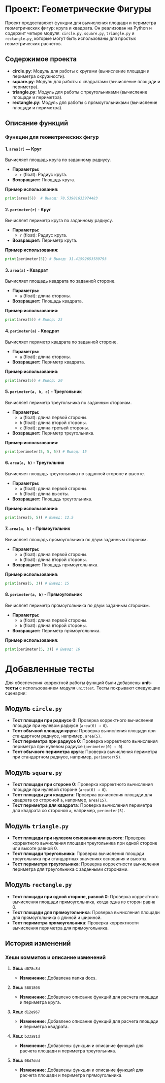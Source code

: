 # Проект: Геометрические Фигуры

Проект предоставляет функции для вычисления площади и периметра геометрических фигур: круга и квадрата. Он реализован на Python и содержит четыре модуля: `circle.py`, `square.py`, `triangle.py` и `rectangle.py`, которые могут быть использованы для простых геометрических расчетов.

## Содержимое проекта

- **circle.py**: Модуль для работы с кругами (вычисление площади и периметра окружности).
- **square.py**: Модуль для работы с квадратами (вычисление площади и периметра).
- **triangle.py**: Модуль для работы с треугольниками (вычисление площади и периметра).
- **rectangle.py**: Модуль для работы с прямоугольниками (вычисление площади и периметра).

## Описание функций

### Функции для геометрических фигур

#### 1. `area(r)` — Круг

Вычисляет площадь круга по заданному радиусу.

- **Параметры:**
  - `r` (float): Радиус круга.
- **Возвращает:** Площадь круга.

**Пример использования:**

```python
print(area(5))  # Вывод: 78.53981633974483
```

#### 2. `perimeter(r)` - Круг

Вычисляет периметр круга по заданному радиусу.

- **Параметры:**
  - `r` (float): Радиус круга.
- **Возвращает:** Периметр круга.

**Пример использования:**

```python
print(perimeter(5)) # Вывод: 31.41592653589793
```

#### 3. `area(a)` - Квадрат

Вычисляет площадь квадрата по заданной стороне.

- **Параметры:**
  - `a` (float): длина стороны.
- **Возвращает:** Площадь квадрата.

**Пример использования:**

```python
print(area(5)) # Вывод: 25
```

#### 4. `perimeter(a)` - Квадрат

Вычисляет периметр квадрата по заданной стороне.

- **Параметры:**
  - `a` (float): длина стороны.
- **Возвращает:** Периметр квадрата.

**Пример использования:**

```python
print(area(5)) # Вывод: 20
```

#### 5. `perimeter(a, b, c)` - Треугольник

Вычисляет периметр треугольника по заданным сторонам.

- **Параметры:**
  - `a` (float): длина первой стороны.
  - `b` (float): длина второй стороны.
  - `c` (float): длина третьей стороны.
- **Возвращает:** Периметр треугольника.

**Пример использования:**

```python
print(perimeter(5, 5, 5)) # Вывод: 15
```

#### 6. `area(a, h)` - Треугольник

Вычисляет площадь треугольника по заданной стороне и высоте.

- **Параметры:**
  - `a` (float): длина первой стороны.
  - `h` (float): длина высоты.
- **Возвращает:** Площадь треугольника.

**Пример использования:**

```python
print(area(5, 5)) # Вывод: 12.5
```

#### 7. `area(a, b)` - Прямоугольник

Вычисляет площадь прямоугольника по двум заданным сторонам.

- **Параметры:**
  - `a` (float): длина первой стороны.
  - `b` (float): длина второй стороны.
- **Возвращает:** Площадь прямоугольника.

**Пример использования:**

```python
print(area(5, 3)) # Вывод: 15
```

#### 8. `perimeter(a, b)` - Прямоугольник

Вычисляет периметр прямоугольника по двум заданным сторонам.

- **Параметры:**
  - `a` (float): длина первой стороны.
  - `b` (float): длина второй стороны.
- **Возвращает:** Периметр прямоугольника.

**Пример использования:**

```python
print(perimeter(5, 3)) # Вывод: 16
```
# Добавленные тесты

Для обеспечения корректной работы функций были добавлены **unit-тесты** с использованием модуля `unittest`. Тесты покрывают следующие сценарии:

## Модуль `circle.py`

- **Тест площади при радиусе 0**: Проверка корректного вычисления площади при нулевом радиусе (`area(0) → 0`).
- **Тест обычной площади круга**: Проверка вычисления площади при стандартном радиусе, например, `area(5)`.
- **Тест периметра при радиусе 0**: Проверка корректного вычисления периметра при нулевом радиусе (`perimeter(0) → 0`).
- **Тест обычного периметра круга**: Проверка вычисления периметра при стандартном радиусе, например, `perimeter(5)`.

## Модуль `square.py`

- **Тест площади при стороне 0**: Проверка корректного вычисления площади при нулевой стороне (`area(0) → 0`).
- **Тест площади для квадрата**: Проверка вычисления площади для квадрата со стороной `a`, например, `area(15)`.
- **Тест периметра для квадрата**: Проверка вычисления периметра для квадрата со стороной `a`, например, `perimeter(5)`.

## Модуль `triangle.py`

- **Тест площади при нулевом основании или высоте**: Проверка корректного вычисления площади треугольника при одной стороне или высоте равной 0.
- **Тест площади треугольника**: Проверка вычисления площади треугольника при стандартных значениях основания и высоты.
- **Тест периметра треугольника**: Проверка корректности вычисления периметра для треугольника с заданными сторонами.

## Модуль `rectangle.py`

- **Тест площади при одной стороне, равной 0**: Проверка корректного вычисления площади прямоугольника, когда одна из сторон равна 0.
- **Тест площади для прямоугольника**: Проверка вычисления площади для прямоугольника с длиной и шириной.
- **Тест периметра прямоугольника**: Проверка корректности вычисления периметра для прямоугольника.

## История изменений

### Хеши коммитов и описание изменений

1. **Хеш:** `d078c8d`

   - **Изменение:** Добавлена папка docs.

2. **Хеш:** `5881808`

   - **Изменение:** Добавлено описание функций для расчета площади и периметра круга.

3. **Хеш:** `d12e967`

   - **Изменение:** Добавлено описание функций для расчета площади и периметра квадрата.

4. **Хеш:** `b33a81d`

   - **Изменение:** Добавлены функции и описание функций для расчета площади и периметра треугольника.

5. **Хеш:** `08d7ddd`
   - **Изменение:** Добавлены функции и описание функций для расчета площади и периметра прямоугольника.
